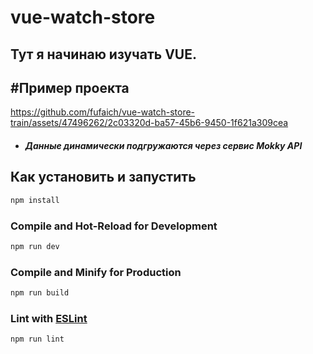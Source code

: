 

# vue-watch-store

## Тут я начинаю изучать VUE.
## #Пример проекта
https://github.com/fufaich/vue-watch-store-train/assets/47496262/2c03320d-ba57-45b6-9450-1f621a309cea

* ##### Данные динамически подгружаются через сервис Mokky API
## Как установить и запустить

```sh
npm install
```

### Compile and Hot-Reload for Development

```sh
npm run dev
```

### Compile and Minify for Production

```sh
npm run build
```

### Lint with [ESLint](https://eslint.org/)

```sh
npm run lint
```

